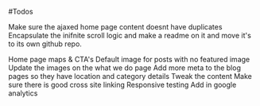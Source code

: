 #Todos

Make sure the ajaxed home page content doesnt have duplicates
Encapsulate the inifnite scroll logic and make a readme on it and move it's to its own github repo.

Home page maps & CTA's
Default image for posts with no featured image
Update the images on the what we do page
Add more meta to the blog pages so they have location and category details
Tweak the content
Make sure there is good cross site linking
Responsive testing
Add in google analytics